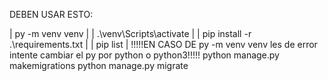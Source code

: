 DEBEN USAR ESTO:

| py -m venv venv | | .\venv\Scripts\activate | | pip install -r .\requirements.txt | | pip list | !!!!!EN CASO DE py -m venv venv les de error intente cambiar el py por python o python3!!!!! python manage.py makemigrations python manage.py migrate
